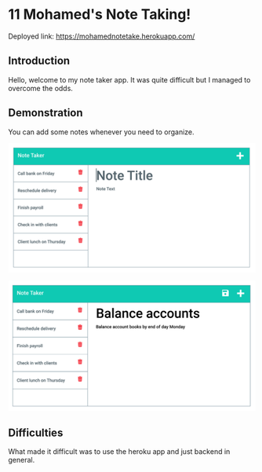 # 11 Mohamed's Note Taking!

Deployed link: https://mohamednotetake.herokuapp.com/

## Introduction

Hello, welcome to my note taker app. It was quite difficult but I managed to overcome the odds.


## Demonstration

You can add some notes whenever you need to organize.

![Existing notes are listed in the left-hand column with empty fields on the right-hand side for the new note’s title and text.](./Assets/11-express-homework-demo-01.png)

![Note titled “Balance accounts” reads, “Balance account books by end of day Monday,” with other notes listed on the left.](./Assets/11-express-homework-demo-02.png)


## Difficulties

What made it difficult was to use the heroku app and just backend in general.
